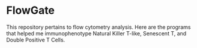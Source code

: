 # FlowGate
This repository pertains to flow cytometry analysis. Here are the programs that helped me immunophenotype Natural Killer T-like, Senescent T, and Double Positive T Cells. 
